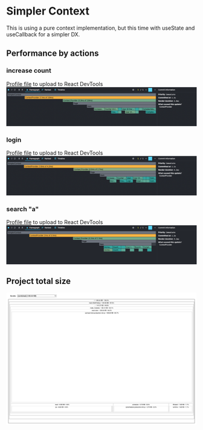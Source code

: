 # Simpler Context
This is using a pure context implementation, but this time with useState and useCallback for a simpler DX.

## Performance by actions

### increase count
[Profile file](/packages-analyze/SimplerContext/Individual/profile-increase-count.json) to upload to React DevTools
![](/packages-analyze/SimplerContext/Individual/profile-increase-count.png)

### login
[Profile file](/packages-analyze/SimplerContext/Individual/profile-login.json) to upload to React DevTools
![](/packages-analyze/SimplerContext/Individual/profile-login.png)

### search "a"
[Profile file](/packages-analyze/SimplerContext/Individual/profile-search-title.json) to upload to React DevTools
![](/packages-analyze/SimplerContext/Individual/profile-search-title.png)

## Project total size

![](/packages-analyze/SimplerContext/Individual/size.png)
